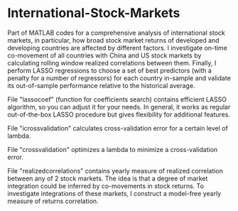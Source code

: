 # International-Stock-Markets

Part of MATLAB codes for a comprehensive analysis of international stock markets, in particular, how broad stock market returns of developed and developing countries are affected by different factors. I investigate on-time co-movement of all countries with China and US stock markets by calculating rolling window realized correlations between them. Finally, I perform LASSO regressions to choose a set of best predictors (with a penalty for a number of regressors) for each country in-sample and validate its out-of-sample performance relative to the historical average.

File "lassocoef" (function for coefficients search) contains efficient LASSO algorithm, so you can adjust it for your needs. In general, it works as regular out-of-the-box LASSO procedure but gives flexibility for additional features.

File "icrossvalidation" calculates cross-validation error for a certain level of lambda. 

File "crossvalidation" optimizes a lambda to minimize a cross-validation error.

File "realizedcorrelations" contains yearly measure of realized correlation between any of 2 stock markets. The idea is that a degree of market integration could be inferred by co-movements in stock returns. To investigate integrations of these markets, I construct a model-free yearly measure of returns correlation.
